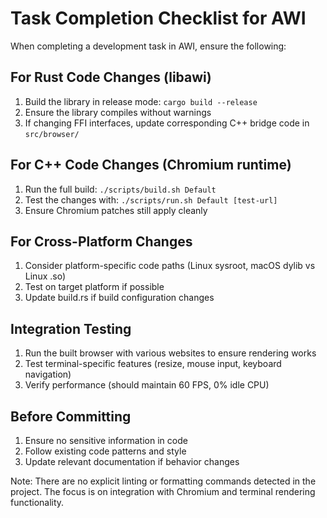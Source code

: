 # Task Completion Checklist for AWI

When completing a development task in AWI, ensure the following:

## For Rust Code Changes (libawi)
1. Build the library in release mode: `cargo build --release`
2. Ensure the library compiles without warnings
3. If changing FFI interfaces, update corresponding C++ bridge code in `src/browser/`

## For C++ Code Changes (Chromium runtime)
1. Run the full build: `./scripts/build.sh Default`
2. Test the changes with: `./scripts/run.sh Default [test-url]`
3. Ensure Chromium patches still apply cleanly

## For Cross-Platform Changes
1. Consider platform-specific code paths (Linux sysroot, macOS dylib vs Linux .so)
2. Test on target platform if possible
3. Update build.rs if build configuration changes

## Integration Testing
1. Run the built browser with various websites to ensure rendering works
2. Test terminal-specific features (resize, mouse input, keyboard navigation)
3. Verify performance (should maintain 60 FPS, 0% idle CPU)

## Before Committing
1. Ensure no sensitive information in code
2. Follow existing code patterns and style
3. Update relevant documentation if behavior changes

Note: There are no explicit linting or formatting commands detected in the project.
The focus is on integration with Chromium and terminal rendering functionality.
